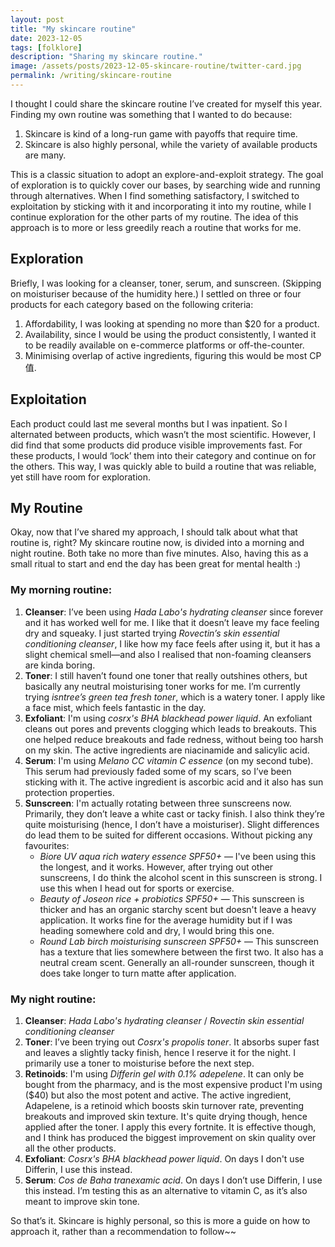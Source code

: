 ```yaml
---
layout: post
title: "My skincare routine"
date: 2023-12-05
tags: [folklore]
description: "Sharing my skincare routine."
image: /assets/posts/2023-12-05-skincare-routine/twitter-card.jpg
permalink: /writing/skincare-routine
---
```


I thought I could share the skincare routine I’ve created for myself this year. Finding my own routine was something that I wanted to do because:

1. Skincare is kind of a long-run game with payoffs that require time.
2. Skincare is also highly personal, while the variety of available products are many.

This is a classic situation to adopt an explore-and-exploit strategy. The goal of exploration is to quickly cover our bases, by searching wide and running through alternatives. When I find something satisfactory, I switched to exploitation by sticking with it and incorporating it into my routine, while I continue exploration for the other parts of my routine. The idea of this approach is to more or less greedily reach a routine that works for me.

## Exploration

Briefly, I was looking for a cleanser, toner, serum, and sunscreen. (Skipping on moisturiser because of the humidity here.) I settled on three or four products for each category based on the following criteria:

1. Affordability, I was looking at spending no more than $20 for a product.
2. Availability, since I would be using the product consistently, I wanted it to be readily available on e-commerce platforms or off-the-counter.
3. Minimising overlap of active ingredients, figuring this would be most CP值.

## Exploitation

Each product could last me several months but I was inpatient. So I alternated between products, which wasn’t the most scientific. However, I did find that some products did produce visible improvements fast. For these products, I would ‘lock’ them into their category and continue on for the others. This way, I was quickly able to build a routine that was reliable, yet still have room for exploration.

## My Routine

Okay, now that I’ve shared my approach, I should talk about what that routine is, right? My skincare routine now, is divided into a morning and night routine. Both take no more than five minutes. Also, having this as a small ritual to start and end the day has been great for mental health :)

### My morning routine:

1. **Cleanser**: I’ve been using *Hada Labo's hydrating cleanser* since forever and it has worked well for me. I like that it doesn’t leave my face feeling dry and squeaky. I just started trying *Rovectin’s skin essential conditioning cleanser*, I like how my face feels after using it, but it has a slight chemical smell—and also I realised that non-foaming cleansers are kinda boring.
2. **Toner**: I still haven’t found one toner that really outshines others, but basically any neutral moisturising toner works for me. I’m currently trying *isntree’s green tea fresh toner*, which is a watery toner. I apply like a face mist, which feels fantastic in the day.
3. **Exfoliant**: I'm using *cosrx's BHA blackhead power liquid*. An exfoliant cleans out pores and prevents clogging which leads to breakouts. This one helped reduce breakouts and fade redness, without being too harsh on my skin. The active ingredients are niacinamide and salicylic acid.
4. **Serum**: I'm using *Melano CC vitamin C essence* (on my second tube). This serum had previously faded some of my scars, so I’ve been sticking with it. The active ingredient is ascorbic acid and it also has sun protection properties.
5. **Sunscreen**: I'm actually rotating between three sunscreens now. Primarily, they don’t leave a white cast or tacky finish. I also think they’re quite moisturising (hence, I don’t have a moisturiser). Slight differences do lead them to be suited for different occasions. Without picking any favourites:
    - *Biore UV aqua rich watery essence SPF50+* — I've been using this the longest, and it works. However, after trying out other sunscreens, I do think the alcohol scent in this sunscreen is strong. I use this when I head out for sports or exercise.
    - *Beauty of Joseon rice + probiotics SPF50+* — This sunscreen is thicker and has an organic starchy scent but doesn't leave a heavy application. It works fine for the average humidity but if I was heading somewhere cold and dry, I would bring this one.
    - *Round Lab birch moisturising sunscreen SPF50+* — This sunscreen has a texture that lies somewhere between the first two. It also has a neutral cream scent. Generally an all-rounder sunscreen, though it does take longer to turn matte after application.

### My night routine:

1. **Cleanser**: *Hada Labo's hydrating cleanser* / *Rovectin skin essential conditioning cleanser*
2. **Toner**: I’ve been trying out *Cosrx's propolis toner*. It absorbs super fast and leaves a slightly tacky finish, hence I reserve it for the night. I primarily use a toner to moisturise before the next step.
3. **Retinoids**: I'm using *Differin gel with 0.1% adepelene*. It can only be bought from the pharmacy, and is the most expensive product I'm using ($40) but also the most potent and active. The active ingredient, Adapelene, is a retinoid which boosts skin turnover rate, preventing breakouts and improved skin texture. It's quite drying though, hence applied after the toner. I apply this every fortnite. It is effective though, and I think has produced the biggest improvement on skin quality over all the other products.
4. **Exfoliant**: *Cosrx's BHA blackhead power liquid*. On days I don't use Differin, I use this instead.
5. **Serum**: *Cos de Baha tranexamic acid*. On days I don’t use Differin, I use this instead. I’m testing this as an alternative to vitamin C, as it’s also meant to improve skin tone.

So that’s it. Skincare is highly personal, so this is more a guide on how to approach it, rather than a recommendation to follow~~
